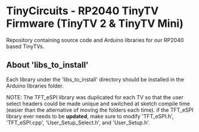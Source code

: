 # TinyCircuits - RP2040 TinyTV Firmware (TinyTV 2 & TinyTV Mini)

Repository containing source code and Arduino libraries for our RP2040 based TinyTVs.

## About 'libs_to_install'
Each library under the 'libs_to_install' directory should be installed in the Arduino libraries folder.

NOTE: The TFT_eSPI library was duplicated for each TV so that the user select headers could be made unique and switched at sketch compile time (easier than the alternative of moving the folders each time). if the TFT_eSPI library ever needs to be **updated**, make sure to modify 'TFT_eSPI.h', 'TFT_eSPI.cpp', 'User_Setup_Select.h', and 'User_Setup.h'.